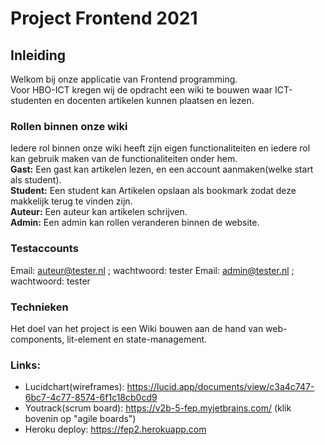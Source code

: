 # Project Frontend 2021
## Inleiding ​
Welkom bij onze applicatie van Frontend programming.  
Voor HBO-ICT kregen wij de opdracht een wiki te bouwen waar ICT-studenten en docenten artikelen kunnen plaatsen en lezen.  

### Rollen binnen onze wiki
Iedere rol binnen onze wiki heeft zijn eigen functionaliteiten en iedere rol kan gebruik maken van de functionaliteiten onder hem.  
**Gast:** Een gast kan artikelen lezen, en een account aanmaken(welke start als student).  
**Student:** Een student kan Artikelen opslaan als bookmark zodat deze makkelijk terug te vinden zijn.  
**Auteur:** Een auteur kan artikelen schrijven.  
**Admin:** Een admin kan rollen veranderen binnen de website.  

### Testaccounts
Email: auteur@tester.nl ; wachtwoord: tester
Email: admin@tester.nl ; wachtwoord: tester


### Technieken
Het doel van het project is een Wiki bouwen aan de hand van web-components, lit-element en state-management.  

### Links:
* Lucidchart(wireframes): https://lucid.app/documents/view/c3a4c747-6bc7-4c77-8574-6f1c18cb0cd9    
* Youtrack(scrum board): https://v2b-5-fep.myjetbrains.com/ (klik bovenin op "agile boards")  
* Heroku deploy: https://fep2.herokuapp.com  
